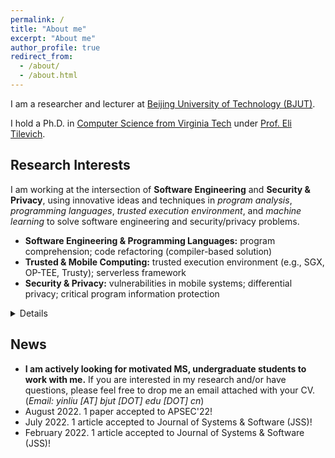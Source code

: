 ```yaml
---
permalink: /
title: "About me"
excerpt: "About me"
author_profile: true
redirect_from: 
  - /about/
  - /about.html
---
```


I am a researcher and lecturer at [Beijing University of Technology (BJUT)](https://english.bjut.edu.cn/).

I hold a Ph.D. in [Computer Science from Virginia Tech](https://cs.vt.edu/) under [Prof. Eli Tilevich](https://people.cs.vt.edu/tilevich/).  

Research Interests
---
I am working at the intersection of **Software Engineering** and **Security & Privacy**, using innovative ideas and techniques in *program analysis*, *programming languages*, *trusted execution environment*, and *machine learning* to solve software engineering and security/privacy problems.
- **Software Engineering & Programming Languages:** program comprehension; code refactoring (compiler-based solution)
- **Trusted & Mobile Computing:** trusted execution environment (e.g., SGX, OP-TEE, Trusty); serverless framework
- **Security & Privacy:** vulnerabilities in mobile systems; differential privacy; critical program information protection
<details>
<summary style='margin-left:0in;color#088A85'>Details</summary>
<ul>
<li>
<!-- <div style="text-align: justify"> -->
Program Comprehension: designing program analysis and programming support for inferring the usage semantics of program constructs. <br>
  <i> published on GPCE’20 </i>
<!-- </div> -->
</li>

<li>
<!-- <div style="text-align: justify"> -->
Trusted Execution Environment & critical code protection: developing powerful programming tools to automatically isolate critical code. <br>
  <i> published on ManLang’17, GPCE’18, COLA’20, TrustCom’20, JSS’22 </i>
<!-- </div> -->
</li>

<li>
<!-- <div style="text-align: justify"> -->
Security/Privacy in mobile computing: securing inter-component communications. <br> 
  <i> published on SecureComm’21, MobiCASE’21, JSS’22 </i>
<!-- </div> -->
</li>

</ul>
</details>


News
---
- **I am actively looking for motivated MS, undergraduate students to work with me.** 
If you are interested in my research and/or have questions, please feel free to drop me an email attached with your CV.
(*Email: yinliu [AT] bjut [DOT] edu [DOT] cn*)
- August 2022. 1 paper accepted to APSEC'22!
- July 2022. 1 article accepted to Journal of Systems & Software (JSS)!
- February 2022. 1 article accepted to Journal of Systems & Software (JSS)!
